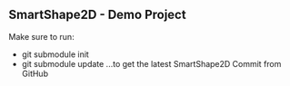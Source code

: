 SmartShape2D - Demo Project
---

Make sure to run:
- git submodule init
- git submodule update
...to get the latest SmartShape2D Commit from GitHub
